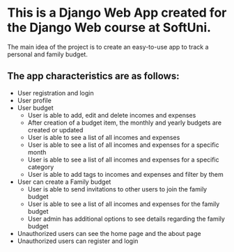 # This is a Django Web App created for the Django Web course at SoftUni.

The main idea of the project is to create an easy-to-use app to track a personal and family budget.

## The app characteristics are as follows:
- User registration and login
- User profile
- User budget
  - User is able to add, edit and delete incomes and expenses
  - After creation of a budget item, the monthly and yearly budgets are created or updated
  - User is able to see a list of all incomes and expenses
  - User is able to see a list of all incomes and expenses for a specific month
  - User is able to see a list of all incomes and expenses for a specific category
  - User is able to add tags to incomes and expenses and filter by them
- User can create a Family budget
  - User is able to send invitations to other users to join the family budget
  - User is able to see a list of all incomes and expenses for the family budget
  - User admin has additional options to see details regarding the family budget
- Unauthorized users can see the home page and the about page
- Unauthorized users can register and login
